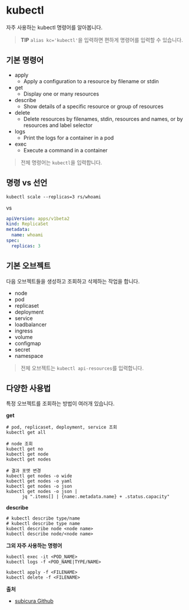 # kubectl

자주 사용하는 kubectl 명령어를 알아봅니다.

> **TIP** `alias kc='kubectl'`을 입력하면 편하게 명령어를 입력할 수 있습니다.

## 기본 명령어

- apply
  - Apply a configuration to a resource by filename or stdin
- get 
  - Display one or many resources
- describe
  - Show details of a specific resource or group of resources
- delete
  - Delete resources by filenames, stdin, resources and names, or by resources and label selector
- logs
  - Print the logs for a container in a pod
- exec
  - Execute a command in a container


> 전체 명령어는 `kubectl`을 입력합니다.

## 명령 vs 선언

```
kubectl scale --replicas=3 rs/whoami
```

vs

```yml
apiVersion: apps/v1beta2
kind: ReplicaSet
metadata:
  name: whoami
spec:
  replicas: 3
```

## 기본 오브젝트

다음 오브젝트들을 생성하고 조회하고 삭제하는 작업을 합니다.

- node
- pod
- replicaset
- deployment
- service
- loadbalancer
- ingress
- volume
- configmap
- secret
- namespace

> 전체 오브젝트는 `kubectl api-resources`를 입력합니다.

## 다양한 사용법

특정 오브젝트를 조회하는 방법이 여러개 있습니다.

**get**
```
# pod, replicaset, deployment, service 조회
kubectl get all

# node 조회
kubectl get no
kubectl get node
kubectl get nodes

# 결과 포멧 변경
kubectl get nodes -o wide
kubectl get nodes -o yaml
kubectl get nodes -o json
kubectl get nodes -o json |
      jq ".items[] | {name:.metadata.name} + .status.capacity"
```

**describe**

```
# kubectl describe type/name
# kubectl describe type name
kubectl describe node <node name>
kubectl describe node/<node name>
```

**그외 자주 사용하는 명령어**

```
kubectl exec -it <POD_NAME>
kubectl logs -f <POD_NAME|TYPE/NAME>

kubectl apply -f <FILENAME>
kubectl delete -f <FILENAME>
```

**출처**

- [subicura Github](https://github.com/subicura/workshop-k8s-basic)

